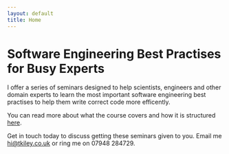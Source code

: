 ```yaml
---
layout: default
title: Home
---
```

# Software Engineering Best Practises for Busy Experts

I offer a series of seminars designed to help scientists, engineers and other domain experts to learn the most important software engineering best practises to help them write correct code more efficently.

You can read more about what the course covers and how it is structured [here](course.html). 

Get in touch today to discuss getting these seminars given to you. Email me [hi@tkiley.co.uk](mailto:hi@tkiley.co.uk) or ring me on 07948 284729.